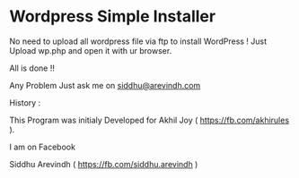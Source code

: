 Wordpress Simple Installer
==========

No need to upload all wordpress file via ftp to install WordPress ! Just Upload wp.php  and open it with ur browser.

All is done !!  

Any Problem Just ask me on siddhu@arevindh.com

History :

This Program was initialy  Developed for Akhil Joy ( https://fb.com/akhirules ).  

I am on Facebook 

Siddhu Arevindh ( https://fb.com/siddhu.arevindh )
